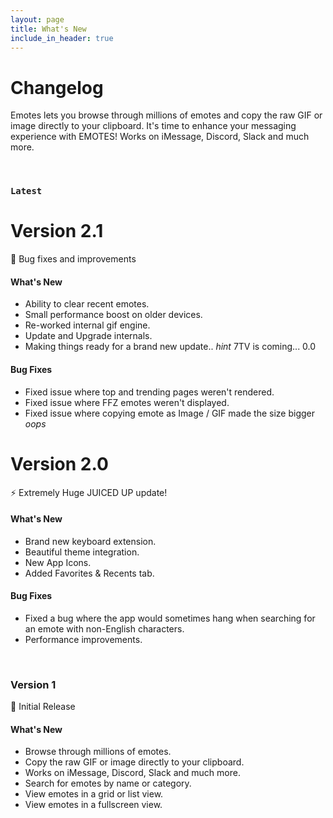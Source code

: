```yaml
---
layout: page
title: What's New
include_in_header: true
---
```


# Changelog

Emotes lets you browse through millions of emotes and copy the raw GIF or image directly to your clipboard. It's time to enhance your messaging experience with EMOTES! Works on iMessage, Discord, Slack and much more.

<br>

### `Latest`

# **Version 2.1**

🐞 Bug fixes and improvements

#### What's New
- Ability to clear recent emotes.
- Small performance boost on older devices.
- Re-worked internal gif engine.
- Update and Upgrade internals.
- Making things ready for a brand new update.. *hint* 7TV is coming... 0.0

#### Bug Fixes

- Fixed issue where top and trending pages weren't rendered.
- Fixed issue where FFZ emotes weren't displayed.
- Fixed issue where copying emote as Image / GIF made the size bigger *oops*

# **Version 2.0**

⚡ Extremely Huge JUICED UP update!

#### What's New

- Brand new keyboard extension.
- Beautiful theme integration.
- New App Icons.
- Added Favorites & Recents tab.

#### Bug Fixes

- Fixed a bug where the app would sometimes hang when searching for an emote with non-English characters.
- Performance improvements.

<br>

### **Version 1**

👋 Initial Release

#### What's New

- Browse through millions of emotes.
- Copy the raw GIF or image directly to your clipboard.
- Works on iMessage, Discord, Slack and much more.
- Search for emotes by name or category.
- View emotes in a grid or list view.
- View emotes in a fullscreen view.

